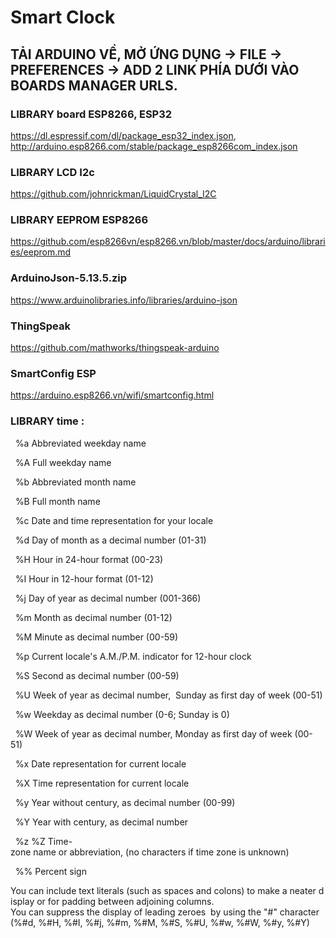 # Smart Clock

## TẢI ARDUINO VỀ, MỞ ỨNG DỤNG -> FILE -> PREFERENCES -> ADD 2 LINK PHÍA DƯỚI VÀO BOARDS MANAGER URLS. 
### LIBRARY board ESP8266, ESP32

https://dl.espressif.com/dl/package_esp32_index.json, http://arduino.esp8266.com/stable/package_esp8266com_index.json

### LIBRARY LCD I2c

https://github.com/johnrickman/LiquidCrystal_I2C

### LIBRARY EEPROM ESP8266 

https://github.com/esp8266vn/esp8266.vn/blob/master/docs/arduino/libraries/eeprom.md

### ArduinoJson-5.13.5.zip

https://www.arduinolibraries.info/libraries/arduino-json

### ThingSpeak

https://github.com/mathworks/thingspeak-arduino

### SmartConfig ESP

https://arduino.esp8266.vn/wifi/smartconfig.html


### LIBRARY time : 

  %a Abbreviated weekday name 

  %A Full weekday name 

  %b Abbreviated month name 

  %B Full month name 

  %c Date and time representation for your locale 

  %d Day of month as a decimal number (01-31) 

  %H Hour in 24-hour format (00-23) 

  %I Hour in 12-hour format (01-12) 

  %j Day of year as decimal number (001-366) 

  %m Month as decimal number (01-12) 

  %M Minute as decimal number (00-59) 

  %p Current locale's A.M./P.M. indicator for 12-hour clock 

  %S Second as decimal number (00-59) 

  %U Week of year as decimal number,  Sunday as first day of week (00-51) 

  %w Weekday as decimal number (0-6; Sunday is 0) 

  %W Week of year as decimal number, Monday as first day of week (00-51) 

  %x Date representation for current locale 

  %X Time representation for current locale 

  %y Year without century, as decimal number (00-99) 

  %Y Year with century, as decimal number 

  %z %Z Time-zone name or abbreviation, (no characters if time zone is unknown) 

  %% Percent sign 

  You can include text literals (such as spaces and colons) to make a neater display or for padding between adjoining columns. 
  You can suppress the display of leading zeroes  by using the "#" character  (%#d, %#H, %#I, %#j, %#m, %#M, %#S, %#U, %#w, %#W, %#y, %#Y) 

